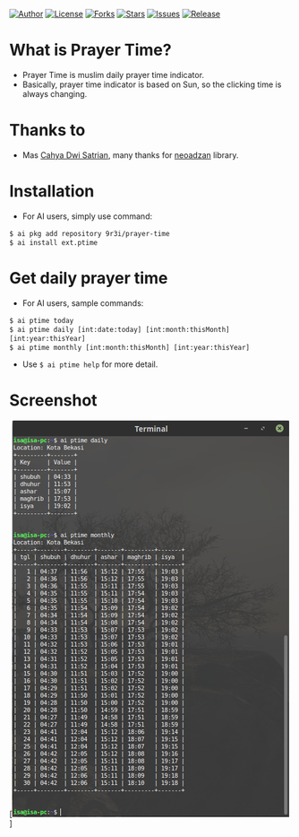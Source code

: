 
[![Author](https://img.shields.io/badge/author-9r3i-lightgrey.svg)](https://github.com/9r3i)
[![License](https://img.shields.io/github/license/9r3i/prayer-time.svg)](https://github.com/9r3i/prayer-time/blob/master/license.txt)
[![Forks](https://img.shields.io/github/forks/9r3i/prayer-time.svg)](https://github.com/9r3i/prayer-time/network)
[![Stars](https://img.shields.io/github/stars/9r3i/prayer-time.svg)](https://github.com/9r3i/prayer-time/stargazers)
[![Issues](https://img.shields.io/github/issues/9r3i/prayer-time.svg)](https://github.com/9r3i/prayer-time/issues)
[![Release](https://img.shields.io/github/release/9r3i/prayer-time.svg)](https://github.com/9r3i/prayer-time/releases)


# What is Prayer Time?
- Prayer Time is muslim daily prayer time indicator.
- Basically, prayer time indicator is based on Sun, so the clicking time is always changing.


# Thanks to
- Mas [Cahya Dwi Satrian](https://github.com/cahyadsn), many thanks for [neoadzan](https://github.com/cahyadsn/neoadzan) library.


# Installation
- For AI users, simply use command:

```
$ ai pkg add repository 9r3i/prayer-time
$ ai install ext.ptime
```


# Get daily prayer time
- For AI users, sample commands:

```
$ ai ptime today
$ ai ptime daily [int:date:today] [int:month:thisMonth] [int:year:thisYear]
$ ai ptime monthly [int:month:thisMonth] [int:year:thisYear]
```

- Use ```$ ai ptime help``` for more detail.


# Screenshot

[![Screenshot](https://github.com/9r3i/prayer-time/blob/master/terminal-sample.png)]


